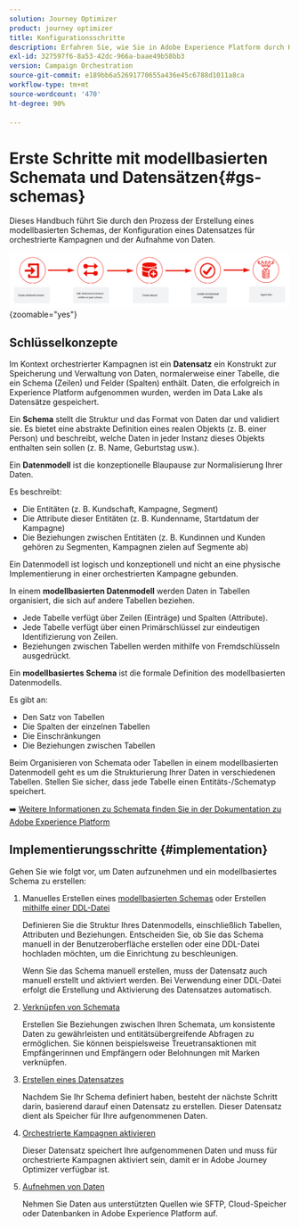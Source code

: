 ```yaml
---
solution: Journey Optimizer
product: journey optimizer
title: Konfigurationsschritte
description: Erfahren Sie, wie Sie in Adobe Experience Platform durch Hochladen einer DDL-Datei ein modellbasiertes Schema erstellen
exl-id: 327597f6-8a53-42dc-966a-baae49b58bb3
version: Campaign Orchestration
source-git-commit: e189bb6a52691770655a436e45c6788d1011a8ca
workflow-type: tm+mt
source-wordcount: '470'
ht-degree: 90%

---
```



# Erste Schritte mit modellbasierten Schemata und Datensätzen{#gs-schemas}

Dieses Handbuch führt Sie durch den Prozess der Erstellung eines modellbasierten Schemas, der Konfiguration eines Datensatzes für orchestrierte Kampagnen und der Aufnahme von Daten.

![Schema](assets/do-not-localize/schema_admin.png){zoomable="yes"}

## Schlüsselkonzepte

Im Kontext orchestrierter Kampagnen ist ein **Datensatz** ein Konstrukt zur Speicherung und Verwaltung von Daten, normalerweise einer Tabelle, die ein Schema (Zeilen) und Felder (Spalten) enthält. Daten, die erfolgreich in Experience Platform aufgenommen wurden, werden im Data Lake als Datensätze gespeichert.

Ein **Schema** stellt die Struktur und das Format von Daten dar und validiert sie. Es bietet eine abstrakte Definition eines realen Objekts (z. B. einer Person) und beschreibt, welche Daten in jeder Instanz dieses Objekts enthalten sein sollen (z. B. Name, Geburtstag usw.).

Ein **Datenmodell** ist die konzeptionelle Blaupause zur Normalisierung Ihrer Daten.

Es beschreibt:

* Die Entitäten (z. B. Kundschaft, Kampagne, Segment)
* Die Attribute dieser Entitäten (z. B. Kundenname, Startdatum der Kampagne)
* Die Beziehungen zwischen Entitäten (z. B. Kundinnen und Kunden gehören zu Segmenten, Kampagnen zielen auf Segmente ab)

Ein Datenmodell ist logisch und konzeptionell und nicht an eine physische Implementierung in einer orchestrierten Kampagne gebunden.

In einem **modellbasierten Datenmodell** werden Daten in Tabellen organisiert, die sich auf andere Tabellen beziehen.

* Jede Tabelle verfügt über Zeilen (Einträge) und Spalten (Attribute).
* Jede Tabelle verfügt über einen Primärschlüssel zur eindeutigen Identifizierung von Zeilen.
* Beziehungen zwischen Tabellen werden mithilfe von Fremdschlüsseln ausgedrückt.

Ein **modellbasiertes Schema** ist die formale Definition des modellbasierten Datenmodells.

Es gibt an:

* Den Satz von Tabellen
* Die Spalten der einzelnen Tabellen
* Die Einschränkungen
* Die Beziehungen zwischen Tabellen

Beim Organisieren von Schemata oder Tabellen in einem modellbasierten Datenmodell geht es um die Strukturierung Ihrer Daten in verschiedenen Tabellen. Stellen Sie sicher, dass jede Tabelle einen Entitäts-/Schematyp speichert.

➡️ [Weitere Informationen zu Schemata finden Sie in der Dokumentation zu Adobe Experience Platform](https://experienceleague.adobe.com/de/docs/experience-platform/xdm/ui/resources/schemas#create-model-based-schema)

## Implementierungsschritte {#implementation}

Gehen Sie wie folgt vor, um Daten aufzunehmen und ein modellbasiertes Schema zu erstellen:

1. Manuelles Erstellen eines [modellbasierten Schemas](manual-schema.md) oder Erstellen [mithilfe einer DDL-Datei](file-upload-schema.md)

   Definieren Sie die Struktur Ihres Datenmodells, einschließlich Tabellen, Attributen und Beziehungen. Entscheiden Sie, ob Sie das Schema manuell in der Benutzeroberfläche erstellen oder eine DDL-Datei hochladen möchten, um die Einrichtung zu beschleunigen.

   Wenn Sie das Schema manuell erstellen, muss der Datensatz auch manuell erstellt und aktiviert werden. Bei Verwendung einer DDL-Datei erfolgt die Erstellung und Aktivierung des Datensatzes automatisch.

1. [Verknüpfen von Schemata](file-upload-schema.md)

   Erstellen Sie Beziehungen zwischen Ihren Schemata, um konsistente Daten zu gewährleisten und entitätsübergreifende Abfragen zu ermöglichen. Sie können beispielsweise Treuetransaktionen mit Empfängerinnen und Empfängern oder Belohnungen mit Marken verknüpfen.

1. [Erstellen eines Datensatzes](manual-schema.md#dataset)

   Nachdem Sie Ihr Schema definiert haben, besteht der nächste Schritt darin, basierend darauf einen Datensatz zu erstellen. Dieser Datensatz dient als Speicher für Ihre aufgenommenen Daten.

1. [Orchestrierte Kampagnen aktivieren](manual-schema.md#enable)

   Dieser Datensatz speichert Ihre aufgenommenen Daten und muss für orchestrierte Kampagnen aktiviert sein, damit er in Adobe Journey Optimizer verfügbar ist. 

1. [Aufnehmen von Daten](ingest-data.md)

   Nehmen Sie Daten aus unterstützten Quellen wie SFTP, Cloud-Speicher oder Datenbanken in Adobe Experience Platform auf.

